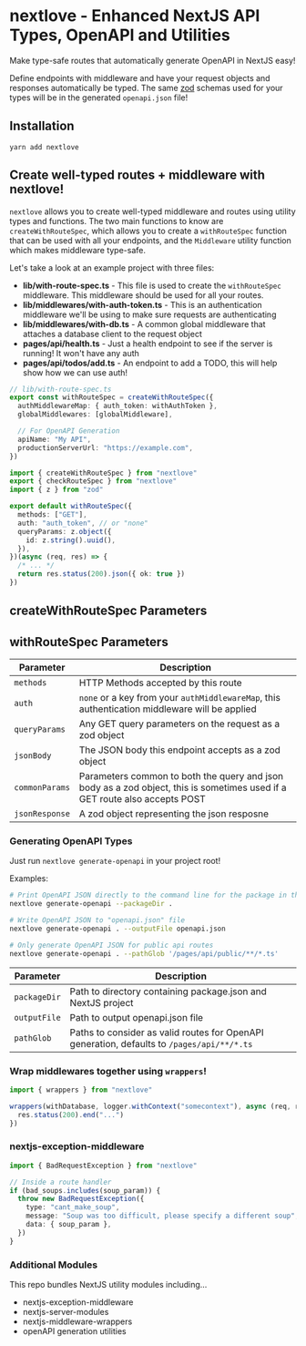 # nextlove - Enhanced NextJS API Types, OpenAPI and Utilities

Make type-safe routes that automatically generate OpenAPI in NextJS easy!

Define endpoints with middleware and have your request objects and responses automatically be typed. The
same [zod](https://github.com/colinhacks/zod) schemas used for your types will be in the generated
`openapi.json` file!

## Installation

`yarn add nextlove`

## Create well-typed routes + middleware with nextlove!

`nextlove` allows you to create well-typed middleware and routes using utility types and functions. The
two main functions to know are `createWithRouteSpec`, which allows you to create a `withRouteSpec` function
that can be used with all your endpoints, and the `Middleware` utility function which makes middleware type-safe.

Let's take a look at an example project with three files:
* **lib/with-route-spec.ts** - This file is used to create the `withRouteSpec` middleware. This middleware should
  be used for all your routes.
* **lib/middlewares/with-auth-token.ts** - This is an authentication middleware we'll be using to make sure requests are authenticating
* **lib/middlewares/with-db.ts** - A common global middleware that attaches a database client to the request object
* **pages/api/health.ts** - Just a health endpoint to see if the server is running! It won't have any auth
* **pages/api/todos/add.ts** - An endpoint to add a TODO, this will help show how we can use auth!

```ts
// lib/with-route-spec.ts
export const withRouteSpec = createWithRouteSpec({
  authMiddlewareMap: { auth_token: withAuthToken },
  globalMiddlewares: [globalMiddleware],

  // For OpenAPI Generation
  apiName: "My API",
  productionServerUrl: "https://example.com",
})
```

```ts
import { createWithRouteSpec } from "nextlove"
export { checkRouteSpec } from "nextlove"
import { z } from "zod"

export default withRouteSpec({
  methods: ["GET"],
  auth: "auth_token", // or "none"
  queryParams: z.object({
    id: z.string().uuid(),
  }),
})(async (req, res) => {
  /* ... */
  return res.status(200).json({ ok: true })
})
```

## createWithRouteSpec Parameters



## withRouteSpec Parameters

| Parameter | Description |
| --------- | ----------- |
| `methods` | HTTP Methods accepted by this route |
| `auth`    | `none` or a key from your `authMiddlewareMap`, this authentication middleware will be applied |
| `queryParams` | Any GET query parameters on the request as a zod object |
| `jsonBody` | The JSON body this endpoint accepts as a zod object |
| `commonParams` | Parameters common to both the query and json body as a zod object, this is sometimes used if a GET route also accepts POST |
| `jsonResponse` | A zod object representing the json resposne |

### Generating OpenAPI Types

Just run `nextlove generate-openapi` in your project root!

Examples:
```bash
# Print OpenAPI JSON directly to the command line for the package in the current directory
nextlove generate-openapi --packageDir .

# Write OpenAPI JSON to "openapi.json" file
nextlove generate-openapi . --outputFile openapi.json

# Only generate OpenAPI JSON for public api routes
nextlove generate-openapi . --pathGlob '/pages/api/public/**/*.ts'
```

| Parameter | Description |
| --------- | ----------- |
| `packageDir`| Path to directory containing package.json and NextJS project |
| `outputFile` | Path to output openapi.json file |
| `pathGlob` | Paths to consider as valid routes for OpenAPI generation, defaults to `/pages/api/**/*.ts` |


### Wrap middlewares together using `wrappers`!

```ts
import { wrappers } from "nextlove"

wrappers(withDatabase, logger.withContext("somecontext"), async (req, res) => {
  res.status(200).end("...")
})
```

### nextjs-exception-middleware

```ts
import { BadRequestException } from "nextlove"

// Inside a route handler
if (bad_soups.includes(soup_param)) {
  throw new BadRequestException({
    type: "cant_make_soup",
    message: "Soup was too difficult, please specify a different soup",
    data: { soup_param },
  })
}
```

### Additional Modules

This repo bundles NextJS utility modules including...

- nextjs-exception-middleware
- nextjs-server-modules
- nextjs-middleware-wrappers
- openAPI generation utilities
